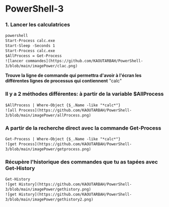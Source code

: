 # PowerShell-3

### 1. Lancer les calculatrices
    powershell
    Start-Process calc.exe
    Start-Sleep -Seconds 1
    Start-Process calc.exe
    $AllProcess = Get-Process
    ![lancer commandes](https://github.com/KAOUTARBAH/PowerShell-3/blob/main/imagePower/clac.png)

**Trouve la ligne de commande qui permettra d'avoir à l'écran les différentes lignes de processus qui contiennent** "calc"
### Il y a 2 méthodes différentes: à partir de la variable $AllProcess 
    $AllProcess | Where-Object {$_.Name -like "*calc*"}
    ![all Process](https://github.com/KAOUTARBAH/PowerShell-3/blob/main/imagePower/allProcess.png)


### A partir de la recherche direct avec la commande Get-Process
    Get-Process | Where-Object {$_.Name -like "*calc*"}
    ![get Process](https://github.com/KAOUTARBAH/PowerShell-3/blob/main/imagePower/getprocess.png)


### Récupère l'historique des commandes que tu as tapées avec Get-History
    Get-History
    ![get History](https://github.com/KAOUTARBAH/PowerShell-3/blob/main/imagePower/gethistory.png)
    ![get History](https://github.com/KAOUTARBAH/PowerShell-3/blob/main/imagePower/gethistory2.png)